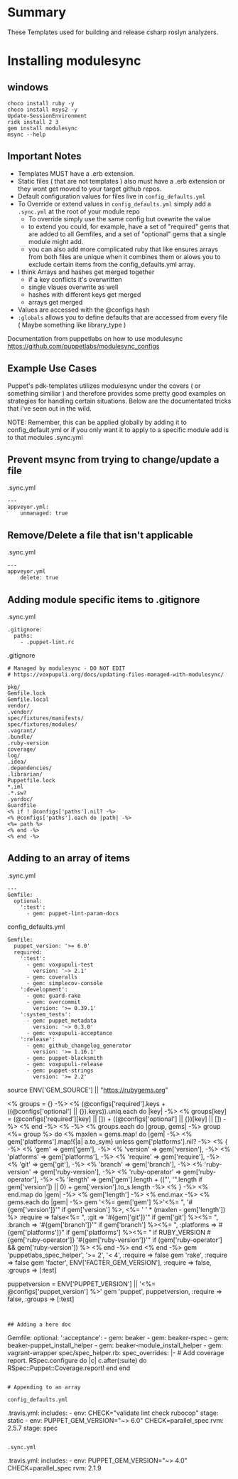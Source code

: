 # Summary

These Templates used for building and release csharp roslyn analyzers.

# Installing modulesync

## windows

```
choco install ruby -y
choco install msys2 -y
Update-SessionEnvironment
ridk install 2 3
gem install modulesync
msync --help
```



## Important Notes

- Templates MUST have a .erb extension. 
- Static files ( that are not templates ) also must have a .erb extension or they wont get moved to your target github repos.
- Default configuration values for files live in `config_defaults.yml`
- To Override or extend values in `config_defaults.yml` simply add a `.sync.yml` at the root of your module repo
    - To override simply use the same config but ovewrite the value
    - to extend you could, for example, have a set of "required" gems that are added to all Gemfiles, and a set of "optional" gems that a single module might add.
    - you can also add more complicated ruby that like ensures arrays from both files are unique when it combines them or alows you to exclude certain items from the      config_defaults.yml array.
- I think Arrays and hashes get merged together
    - if a key conflicts it's overwritten
    - single vlaues overwrite as well
    - hashes with different keys get merged
    - arrays get merged
- Values are accessed with the @configs hash
- `:globals` allows you to define defaults that are accessed from every file ( Maybe something like library_type )


Documentation from puppetlabs on how to use modulesync
https://github.com/puppetlabs/modulesync_configs

## Example Use Cases

Puppet's pdk-templates utilizes modulesync under the covers ( or something similiar ) and therefore provides some pretty good examples on strategies for handling certain situations.  Below are the documentated tricks that i've seen out in the wild.

NOTE: Remember, this can be applied globally by adding it to config_default.yml or if you only want it to apply to a specific module add is to that modules .sync.yml

## Prevent msync from trying to change/update a file

.sync.yml
```
---
appveyor.yml:
    unmanaged: true
```


## Remove/Delete a file that isn't applicable

.sync.yml
```
---
appveyor.yml
    delete: true
```

## Adding module specific items to .gitignore

.sync.yml
```
.gitignore:
  paths:
    - .puppet-lint.rc
```

.gitignore

```
# Managed by modulesync - DO NOT EDIT
# https://voxpupuli.org/docs/updating-files-managed-with-modulesync/

pkg/
Gemfile.lock
Gemfile.local
vendor/
.vendor/
spec/fixtures/manifests/
spec/fixtures/modules/
.vagrant/
.bundle/
.ruby-version
coverage/
log/
.idea/
.dependencies/
.librarian/
Puppetfile.lock
*.iml
.*.sw?
.yardoc/
Guardfile
<% if ! @configs['paths'].nil? -%>
<% @configs['paths'].each do |path| -%>
<%= path %>
<% end -%>
<% end -%>
```


## Adding to an array of items

.sync.yml
```
---
Gemfile:
  optional:
    ':test':
      - gem: puppet-lint-param-docs
```

config_defaults.yml
```
Gemfile:
  puppet_version: '>= 6.0'
  required:
    ':test':
      - gem: voxpupuli-test
        version: '~> 2.1'
      - gem: coveralls
      - gem: simplecov-console
    ':development':
      - gem: guard-rake
      - gem: overcommit
        version: '>= 0.39.1'
    ':system_tests':
      - gem: puppet_metadata
        version: '~> 0.3.0'
      - gem: voxpupuli-acceptance
    ':release':
      - gem: github_changelog_generator
        version: '>= 1.16.1'
      - gem: puppet-blacksmith
      - gem: voxpupuli-release
      - gem: puppet-strings
        version: '>= 2.2'
```
source ENV['GEM_SOURCE'] || "https://rubygems.org"

<% groups = {} -%>
<% (@configs['required'].keys + ((@configs['optional'] || {}).keys)).uniq.each do |key| -%>
<%   groups[key] = (@configs['required'][key] || []) + ((@configs['optional'] || {})[key] || []) -%>
<% end -%>
<% -%>
<% groups.each do |group, gems| -%>
group <%= group %> do
<% maxlen = gems.map! do |gem| -%>
<%            gem['platforms'].map!{|a| a.to_sym} unless gem['platforms'].nil? -%>
<%            { -%>
<%              'gem'           => gem['gem'], -%>
<%              'version'       => gem['version'], -%>
<%              'platforms'     => gem['platforms'], -%>
<%              'require'       => gem['require'], -%>
<%              'git'           => gem['git'], -%>
<%              'branch'        => gem['branch'], -%>
<%              'ruby-version'  => gem['ruby-version'], -%>
<%              'ruby-operator' => gem['ruby-operator'], -%>
<%              'length'        => gem['gem'].length + (("', '".length if gem['version']) || 0) + gem['version'].to_s.length -%>
<%            } -%>
<%          end.map do |gem| -%>
<%            gem['length'] -%>
<%          end.max -%>
<% gems.each do |gem| -%>
  gem '<%= gem['gem'] %>'<%= ", '#{gem['version']}'" if gem['version'] %>, <%= ' ' * (maxlen - gem['length']) %> :require => false<%= ", :git => '#{gem['git']}'" if gem['git'] %><%= ", :branch => '#{gem['branch']}'" if gem['branch'] %><%= ", :platforms => #{gem['platforms']}" if gem['platforms'] %><%= " if RUBY_VERSION #{gem['ruby-operator']} '#{gem['ruby-version']}'" if (gem['ruby-operator'] && gem['ruby-version']) %>
<% end -%>
end
<% end -%>
gem 'puppetlabs_spec_helper', '>= 2', '< 4', :require => false
gem 'rake', :require => false
gem 'facter', ENV['FACTER_GEM_VERSION'], :require => false, :groups => [:test]

puppetversion = ENV['PUPPET_VERSION'] || '<%= @configs['puppet_version'] %>'
gem 'puppet', puppetversion, :require => false, :groups => [:test]
```


## Adding a here doc

```
Gemfile:
  optional:
    ':acceptance':
      - gem: beaker
      - gem: beaker-rspec
      - gem: beaker-puppet_install_helper
      - gem: beaker-module_install_helper
      - gem: vagrant-wrapper
spec/spec_helper.rb:
  spec_overrides: |-
    # Add coverage report.
    RSpec.configure do |c|
      c.after(:suite) do
        RSpec::Puppet::Coverage.report!
      end
    end
```

# Appending to an array

config_defaults.yml
```
.travis.yml:
    includes:
        - env: CHECK="validate lint check rubocop"
        stage: static
        - env: PUPPET_GEM_VERSION="~> 6.0" CHECK=parallel_spec
        rvm: 2.5.7
        stage: spec
```

.sync.yml
```
.travis.yml:
  includes:
    - env: PUPPET_GEM_VERSION="~> 4.0" CHECK=parallel_spec
      rvm: 2.1.9
```